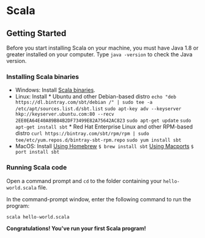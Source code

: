 # Scala

## Getting Started

Before you start installing Scala on your machine, you must have Java 1.8 or greater installed on your computer. Type `java -version` to check the Java version.



### Installing Scala binaries

* Windows: Install [Scala binaries](http://www.scala-lang.org/download/).
* Linux: Install * Ubuntu and other Debian-based distro
                   `echo "deb https://dl.bintray.com/sbt/debian /" | sudo tee -a /etc/apt/sources.list.d/sbt.list`
                    `sudo apt-key adv --keyserver hkp://keyserver.ubuntu.com:80 --recv 2EE0EA64E40A89B84B2DF73499E82A75642AC823`
                    `sudo apt-get update`
                    `sudo apt-get install sbt`
                 * Red Hat Enterprise Linux and other RPM-based distro
                 `curl https://bintray.com/sbt/rpm/rpm | sudo tee/etc/yum.repos.d/bintray-sbt-rpm.repo`
                 `sudo yum install sbt`
* MacOS: Install [Using Homebrew](https://brew.sh/)
                    `$ brew install sbt`
                 [Using Macports](https://www.macports.org/)
                    `$ port install sbt`
 

### Running Scala code
Open a command prompt and `cd` to the folder containing your `hello-world.scala` file.

In the command-prompt window, enter the following command to run the program:

`scala hello-world.scala`

**Congratulations! You've run your first Scala program!**

